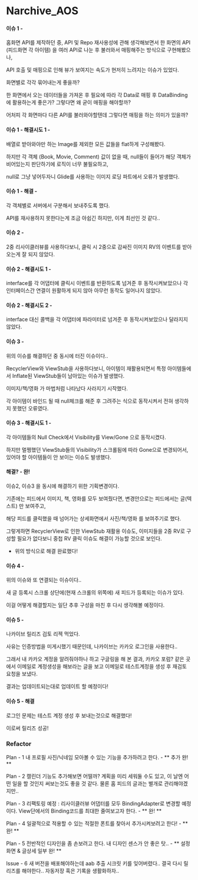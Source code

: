 # Narchive_AOS

#### 이슈 1 -
  홈화면 API를 제작하던 중, API 및 Repo 재사용성에 관해 생각해보면서 한 화면의 API (피드화면 각 아이템) 을 여러 API로 나눈 후 불러와서 매핑해주는 방식으로 구현해봤으나,

  API 호출 및 매핑으로 인해 뷰가 보여지는 속도가 현저히 느려지는 이슈가 있었다.

  화면별로 각각 묶어내는게 좋을까?

  한 화면에서 오는 데이터들을 가져온 후 필요에 따라 각 Data로 매핑 후 DataBinding에 활용하는게 좋은가? 그렇다면 왜 굳이 매핑을 해야할까?

  어처피 각 화면마다 다른 API를 불러와야할텐데 그렇다면 매핑을 하는 의미가 있을까?

#### 이슈 1 - 해결시도 1 -
  배열로 받아와야만 하는 Image를 제외한 모든 값들을 flat하게 구성해봤다.

  하지만 각 객체 (Book, Movie, Comment) 값이 없을 때, null들이 들어가 해당 객체가 비어있는지 판단하기에 로직이 너무 불필요하고,

  null로 그냥 넣어두자니 Glide를 사용하는 이미지 로딩 파트에서 오류가 발생했다.

#### 이슈 1 - 해결 - 
  각 객체별로 서버에서 구분해서 보내주도록 했다.

  API를 재사용하지 못한다는게 조금 아쉽긴 하지만, 이게 최선인 것 같다..
  

#### 이슈 2 - 
  2중 리사이클러뷰를 사용하다보니, 클릭 시 2중으로 감싸진 이미지 RV의 이벤트를 받아오는게 잘 되지 않았다.

#### 이슈 2 - 해결시도 1 -
  interface를 각 어댑터에 클릭시 이벤트를 반환하도록 넘겨준 후 동작시켜보았으나 각 인터페이스간 연결이 원활하게 되지 않아 아무런 동작도 일어나지 않았다.

#### 이슈 2 - 해결시도 2 -
  interface 대신 콜백을 각 어댑터에 파라미터로 넘겨준 후 동작시켜보았으나 달라지지 않았다. 


#### 이슈 3 -
  위의 이슈를 해결하던 중 동시에 터진 이슈이다..

  RecyclerView와 ViewStub을 사용하다보니, 아이템이 재활용되면서 특정 아이템들에서 Inflate된 ViewStub들이 남아있는 이슈가 발생했다.

  이미지/책/영화 가 마법처럼 나타났다 사라지기 시작했다.

  각 아이템이 바인드 될 때 null체크를 해준 후 그려주는 식으로 동작시켜서 전혀 생각하지 못했던 오류였다.

#### 이슈 3 - 해결시도 1 -
  각 아이템들의 Null Check에서 Visibility를 View/Gone 으로 동작시켰다.

  하지만 멀쩡했던 ViewStub들의 Visibility가 스크롤됨에 따라 Gone으로 변경되어서, 있어야 할 아이템들이 안 보이는 이슈도 발생했다.

#### 해결? - 완!
  이슈2, 이슈3 을 동시에 해결하기 위한 기획변경이다.

  기존에는 피드에서 이미지, 책, 영화를 모두 보여줬다면, 변경안으로는 피드에서는 글(텍스트) 만 보여주고,

  해당 피드를 클릭했을 때 넘어가는 상세화면에서 사진/책/영화 를 보여주기로 했다.

  그렇게하면 RecyclerView로 인한 ViewStub 재활용 이슈도, 이미지들을 2중 RV로 구성할 필요가 없다보니 중첩 RV 클릭 이슈도 해결이 가능할 것으로 보인다.

  - 위의 방식으로 해결 완료했다!


#### 이슈 4 -
  위의 이슈와 또 연결되는 이슈이다..

  새 글 등록시 스크롤 상단에(현재 스크롤의 위쪽에) 새 피드가 등록되는 이슈가 있다.

  이걸 어떻게 해결할지는 일단 추후 구성을 마친 후 다시 생각해볼 예정이다.


#### 이슈 5 - 
  나카이브 릴리즈 검토 리젝 먹었다.

  사유는 인증방법을 미게시했기 때문인데, 나카이브는 카카오 로그인을 사용한다..

  그래서 내 카카오 계정을 알려줘야하나 하고 구글링을 해 본 결과, 카카오 포럼? 같은 곳에서 이메일로 계정생성을 해보라는 글을 보고 이메일로 테스트계정을 생성 후 재검토 요청을 보냈다.

  결과는 업데이트되는대로 업데이트 할 예정이다!

#### 이슈 5 - 해결

  로그인 문제는 테스트 계정 생성 후 보내는것으로 해결했다!

  이로써 릴리즈 성공!


### Refactor

Plan - 1 
  내 프로필 사진/닉네임 모아볼 수 있는 기능을 추가하려고 한다. - ** 추가 완! **

Plan - 2
  캘린더 기능도 추가해보면 어떨까? 계획을 미리 세워둘 수도 있고, 이 날엔 어떤 일을 할 것인지 써보는것도 좋을 것 같다. 물론 홈 피드의 글과는 별개로 관리해야겠지만..

Plan - 3
  리팩토링 예정 : 리사이클러뷰 어댑터를 모두 BindingAdapter로 변경할 예정이다.
  View단에서의 Binding코드를 최대한 줄여보고자 한다. - ** 완! **

Plan - 4
  일괄적으로 적용할 수 있는 적절한 폰트를 찾아서 추가시켜보려고 한다! - ** 완! **

Plan - 5
  전반적인 디자인을 좀 손보려고 한다. 내 디자인 센스가 안 좋은 탓.. - ** 설정화면 & 글상세 일부 완! **

Issue - 6
  새 버전을 배포해야하는데 aab 추출 시크릿 키를 잊어버렸다.. 결국 다시 릴리즈를 해야한다.. 자동저장 혹은 기록을 생활화하자..
